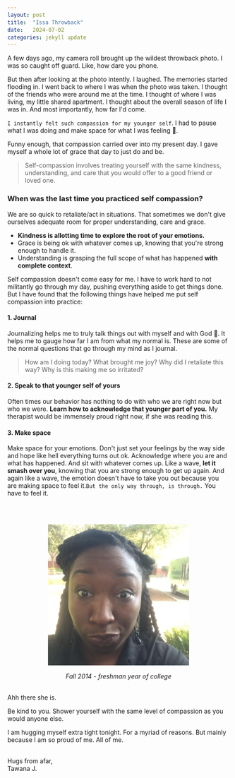 ```yaml
---
layout: post
title:  "Issa Throwback"
date:   2024-07-02
categories: jekyll update
--- 
```


A few days ago, my camera roll brought up the wildest throwback photo. I was so caught off guard. Like, how dare you phone. 

But then after looking at the photo intently. I laughed. The memories started flooding in. I went back to where I was when the photo was taken. I thought of the friends who were around me at the time. I thought of where I was living, my little shared apartment. I thought about the overall season of life I was in. And most importantly, how far I'd come. 

`I instantly felt such compassion for my younger self`. I had to pause what I was doing and make space for what I was feeling :brown_heart:. 

Funny enough, that compassion carried over into my present day. I gave myself a whole lot of grace that day to just do and be. 

> Self-compassion involves treating yourself with the same kindness, understanding, and care that you would offer to a good friend or loved one.

### When was the last time you practiced self compassion? 

We are so quick to retaliate/act in situations. That sometimes we don't give ourselves adequate room for proper understanding, care and grace. 

- **Kindness is allotting time to explore the root of your emotions.**<br>
- Grace is being ok with whatever comes up, knowing that you're strong enough to handle it. <br>
- Understanding is grasping the full scope of what has happened **with complete context**.   

Self compassion doesn't come easy for me. I have to work hard to not militantly go through my day, pushing everything aside to get things done. But I have found that the following things have helped me put self compassion into practice:

#### 1. Journal <br>
Journalizing helps me to truly talk things out with myself and with God :pray:. It helps me to gauge how far I am from what my normal is. These are some of the normal questions that go through my mind as I journal. 
> How am I doing today? What brought me joy? Why did I retaliate this way? Why is this making me so irritated?

#### 2. Speak to that younger self of yours <br>
Often times our behavior has nothing to do with who we are right now but who we were. **Learn how to acknowledge that younger part of you.** My therapist would be immensely proud right now, if she was reading this. 

#### 3. Make space <br>
Make space for your emotions. Don't just set your feelings by the way side and hope like hell everything turns out ok. Acknowledge where you are and what has happened. And sit with whatever comes up. Like a wave, **let it smash over you**, knowing that you are strong enough to get up again. And again like a wave, the emotion doesn't have to take you out because you are making space to feel it.`But the only way through, is through.` You have to feel it.

<br><br>

<div style="display: flex; justify-content: center; flex-direction:column; width: 100%">
  <img src="/assets/compassion.jpg" alt="timeout gif" style="width: 20rem; display: flex; align-self: center; ">
  <span style="display: flex; align-self: center; margin-top:1rem; font-style: italic;">Fall 2014 - freshman year of college</span>
</div><br>

Ahh there she is. 

Be kind to you. Shower yourself with the same level of compassion as you would anyone else. 


I am hugging myself extra tight tonight. For a myriad of reasons. But mainly because I am so proud of me. All of me.

<br>
Hugs from afar, <br>
Tawana J.